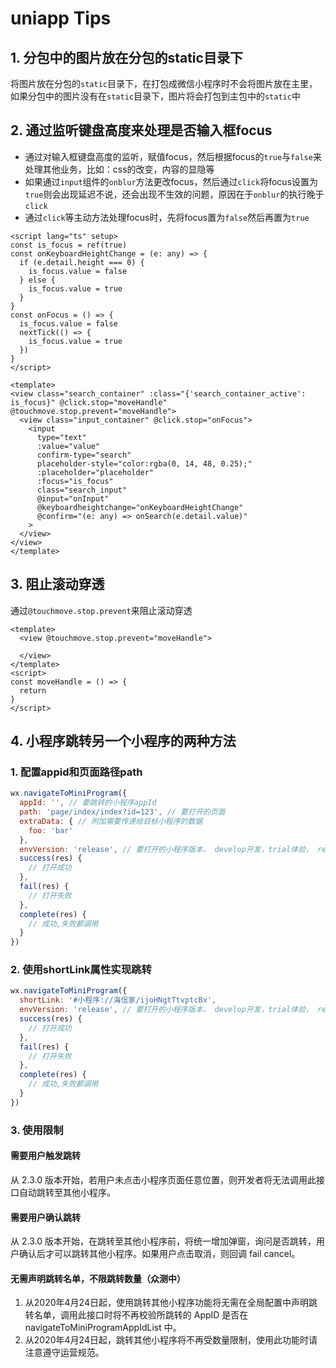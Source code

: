 # uniapp Tips

## 1. 分包中的图片放在分包的static目录下
将图片放在分包的`static`目录下，在打包成微信小程序时不会将图片放在主里，如果分包中的图片没有在`static`目录下，图片将会打包到主包中的`static`中

## 2. 通过监听键盘高度来处理是否输入框focus
- 通过对输入框键盘高度的监听，赋值focus，然后根据focus的`true`与`false`来处理其他业务，比如：css的改变，内容的显隐等
- 如果通过`input`组件的`onblur`方法更改focus，然后通过`click`将focus设置为`true`则会出现延迟不说，还会出现不生效的问题，原因在于`onblur`的执行晚于`click`
- 通过`click`等主动方法处理focus时，先将focus置为`false`然后再置为`true`

```vue
<script lang="ts" setup>
const is_focus = ref(true)
const onKeyboardHeightChange = (e: any) => {
  if (e.detail.height === 0) {
    is_focus.value = false
  } else {
    is_focus.value = true
  }
}
const onFocus = () => {
  is_focus.value = false
  nextTick(() => {
    is_focus.value = true
  })
}
</script>

<template>
<view class="search_container" :class="{'search_container_active': is_focus}" @click.stop="moveHandle" @touchmove.stop.prevent="moveHandle">
  <view class="input_container" @click.stop="onFocus">
    <input
      type="text"
      :value="value"
      confirm-type="search"
      placeholder-style="color:rgba(0, 14, 48, 0.25);"
      :placeholder="placeholder"
      :focus="is_focus"
      class="search_input"
      @input="onInput"
      @keyboardheightchange="onKeyboardHeightChange"
      @confirm="(e: any) => onSearch(e.detail.value)"
    >
  </view>
</view>
</template>
```

## 3. 阻止滚动穿透
通过`@touchmove.stop.prevent`来阻止滚动穿透
```vue
<template>
  <view @touchmove.stop.prevent="moveHandle">

  </view>
</template>
<script>
const moveHandle = () => {
  return
}
</script>
```

## 4. 小程序跳转另一个小程序的两种方法

### 1. 配置appid和页面路径path

```js
wx.navigateToMiniProgram({
  appId: '', // 要跳转的小程序appId
  path: 'page/index/index?id=123', // 要打开的页面
  extraData: { // 附加需要传递给目标小程序的数据
    foo: 'bar'
  },
  envVersion: 'release', // 要打开的小程序版本， develop开发，trial体验， release正式
  success(res) {
    // 打开成功
  },
  fail(res) {
    // 打开失败
  },
  complete(res) {
    // 成功,失败都调用
  }
})
```

### 2. 使用shortLink属性实现跳转

```js
wx.navigateToMiniProgram({
  shortLink: '#小程序://海信家/ijoHNgtTtvptcBx',
  envVersion: 'release', // 要打开的小程序版本， develop开发，trial体验， release正式
  success(res) {
    // 打开成功
  },
  fail(res) {
    // 打开失败
  },
  complete(res) {
    // 成功,失败都调用
  }
})
```

### 3. 使用限制 

#### 需要用户触发跳转
从 2.3.0 版本开始，若用户未点击小程序页面任意位置，则开发者将无法调用此接口自动跳转至其他小程序。
#### 需要用户确认跳转
从 2.3.0 版本开始，在跳转至其他小程序前，将统一增加弹窗，询问是否跳转，用户确认后才可以跳转其他小程序。如果用户点击取消，则回调 fail cancel。
#### 无需声明跳转名单，不限跳转数量（众测中）
1. 从2020年4月24日起，使用跳转其他小程序功能将无需在全局配置中声明跳转名单，调用此接口时将不再校验所跳转的 AppID 是否在 navigateToMiniProgramAppIdList 中。
2. 从2020年4月24日起，跳转其他小程序将不再受数量限制，使用此功能时请注意遵守运营规范。
